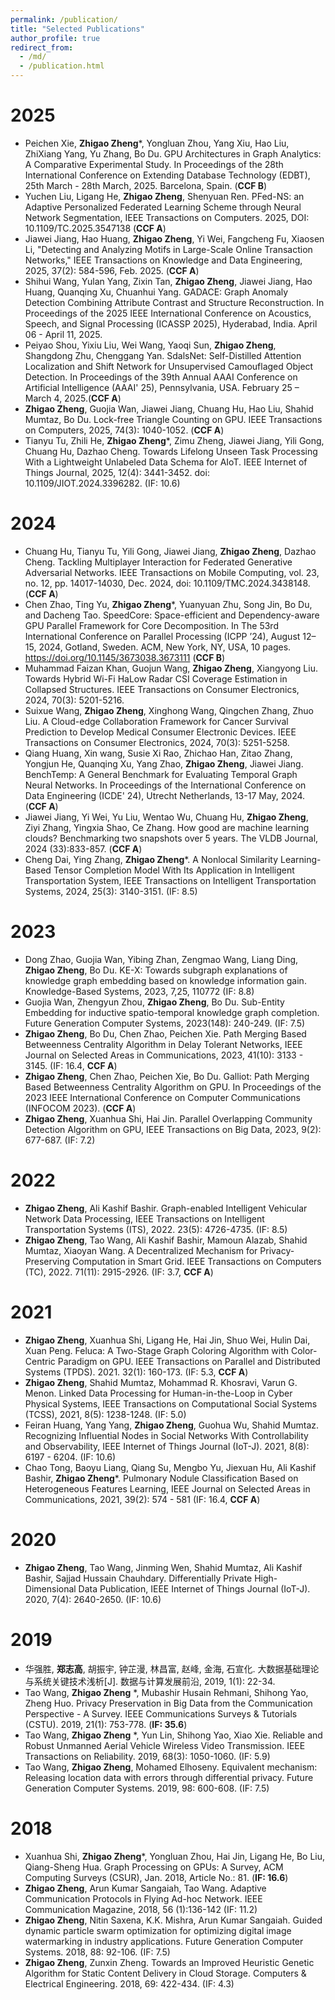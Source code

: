 ```yaml
---
permalink: /publication/
title: "Selected Publications"
author_profile: true
redirect_from: 
  - /md/
  - /publication.html
---
```

2025
====
- Peichen Xie, **Zhigao Zheng***, Yongluan Zhou, Yang Xiu, Hao Liu, ZhiXiang Yang, Yu Zhang, Bo Du. GPU Architectures in Graph Analytics: A Comparative Experimental Study. In Proceedings of the 28th International Conference on Extending Database Technology (EDBT), 25th March - 28th March, 2025. Barcelona, Spain. (**CCF B**)
- Yuchen Liu, Ligang He, **Zhigao Zheng**, Shenyuan Ren. PFed-NS: an Adaptive Personalized Federated Learning Scheme through Neural Network Segmentation, IEEE Transactions on Computers. 2025, DOI: 10.1109/TC.2025.3547138 (**CCF A**)
- Jiawei Jiang, Hao Huang, **Zhigao Zheng**, Yi Wei, Fangcheng Fu, Xiaosen Li, "Detecting and Analyzing Motifs in Large-Scale Online Transaction Networks," IEEE Transactions on Knowledge and Data Engineering, 2025, 37(2): 584-596, Feb. 2025. (**CCF A**)
- Shihui Wang, Yulan Yang, Zixin Tan, **Zhigao Zheng**, Jiawei Jiang, Hao Huang, Quanqing Xu, Chuanhui Yang. GADACE: Graph Anomaly Detection Combining
Attribute Contrast and Structure Reconstruction. In Proceedings of the 2025 IEEE International Conference on Acoustics, Speech, and Signal Processing (ICASSP 2025), Hyderabad, India. April 06 - April 11, 2025.
- Peiyao Shou, Yixiu Liu, Wei Wang, Yaoqi Sun, **Zhigao Zheng**, Shangdong Zhu, Chenggang Yan. SdalsNet: Self-Distilled Attention Localization and Shift Network for Unsupervised Camouflaged Object Detection. In Proceedings of the 39th Annual AAAI Conference on Artificial Intelligence (AAAI' 25), Pennsylvania, USA. February 25 – March 4, 2025.(**CCF A**)
- **Zhigao Zheng**, Guojia Wan, Jiawei Jiang, Chuang Hu, Hao Liu, Shahid Mumtaz, Bo Du. Lock-free Triangle Counting on GPU. IEEE Transactions on Computers, 2025, 74(3): 1040-1052. (**CCF A**)
- Tianyu Tu, Zhili He, **Zhigao Zheng***, Zimu Zheng, Jiawei Jiang, Yili Gong, Chuang Hu, Dazhao Cheng. Towards Lifelong Unseen Task Processing With a Lightweight Unlabeled Data Schema for AIoT. IEEE Internet of Things Journal, 2025, 12(4): 3441-3452. doi: 10.1109/JIOT.2024.3396282. (IF: 10.6)

2024
=====
- Chuang Hu, Tianyu Tu, Yili Gong, Jiawei Jiang, **Zhigao Zheng**, Dazhao Cheng. Tackling Multiplayer Interaction for Federated Generative Adversarial Networks. IEEE Transactions on Mobile Computing, vol. 23, no. 12, pp. 14017-14030, Dec. 2024, doi: 10.1109/TMC.2024.3438148. (**CCF A**)
- Chen Zhao, Ting Yu, **Zhigao Zheng***, Yuanyuan Zhu, Song Jin, Bo Du, and Dacheng Tao. SpeedCore: Space-efficient and Dependency-aware GPU Parallel Framework for Core Decomposition. In The 53rd International Conference on Parallel Processing (ICPP ’24), August 12–15, 2024, Gotland, Sweden. ACM, New York, NY, USA, 10 pages. https://doi.org/10.1145/3673038.3673111 (**CCF B**)
- Muhammad Faizan Khan, Guojun Wang, **Zhigao Zheng**, Xiangyong Liu. Towards Hybrid Wi-Fi HaLow Radar CSI Coverage Estimation in Collapsed Structures. IEEE Transactions on Consumer Electronics, 2024, 70(3): 5201-5216.
- Suixue Wang, **Zhigao Zheng**, Xinghong Wang, Qingchen Zhang, Zhuo Liu. A Cloud-edge Collaboration Framework for Cancer Survival Prediction to Develop Medical Consumer Electronic Devices. IEEE Transactions on Consumer Electronics, 2024, 70(3): 5251-5258.
- Qiang Huang, Xin wang, Susie Xi Rao, Zhichao Han, Zitao Zhang, Yongjun He, Quanqing Xu, Yang Zhao, **Zhigao Zheng**, Jiawei Jiang. BenchTemp: A General Benchmark for Evaluating Temporal Graph Neural Networks. In Proceedings of the International Conference on Data Engineering (ICDE' 24), Utrecht Netherlands, 13-17 May, 2024. (**CCF A**)
- Jiawei Jiang, Yi Wei, Yu Liu, Wentao Wu, Chuang Hu, **Zhigao Zheng**, Ziyi Zhang, Yingxia Shao, Ce Zhang. How good are machine learning clouds? Benchmarking two snapshots over 5 years. The VLDB Journal, 2024 (33):833-857. (**CCF A**)
- Cheng Dai, Ying Zhang, **Zhigao Zheng***. A Nonlocal Similarity Learning-Based Tensor Completion Model With Its Application in Intelligent Transportation System, IEEE Transactions on Intelligent Transportation Systems, 2024, 25(3): 3140-3151. (IF: 8.5)

2023
=====
-	Dong Zhao, Guojia Wan, Yibing Zhan, Zengmao Wang, Liang Ding, **Zhigao Zheng**, Bo Du. KE-X: Towards subgraph explanations of knowledge graph embedding based on knowledge information gain. Knowledge-Based Systems, 2023, 7,25, 110772 (IF: 8.8)
- Guojia Wan, Zhengyun Zhou, **Zhigao Zheng**, Bo Du. Sub-Entity Embedding for inductive spatio-temporal knowledge graph completion. Future Generation Computer Systems, 2023(148): 240-249. (IF: 7.5)
- **Zhigao Zheng**, Bo Du, Chen Zhao, Peichen Xie. Path Merging Based Betweenness Centrality Algorithm in Delay Tolerant Networks, IEEE Journal on Selected Areas in Communications, 2023, 41(10): 3133 - 3145. (IF: 16.4, **CCF A**)
- **Zhigao Zheng**, Chen Zhao, Peichen Xie, Bo Du. Galliot: Path Merging Based Betweenness Centrality Algorithm on GPU. In Proceedings of the 2023 IEEE International Conference on Computer Communications (INFOCOM 2023). (**CCF A**)
- **Zhigao Zheng**, Xuanhua Shi, Hai Jin. Parallel Overlapping Community Detection Algorithm on GPU, IEEE Transactions on Big Data, 2023, 9(2): 677-687. (IF: 7.2)

2022
=====
-	**Zhigao Zheng**, Ali Kashif Bashir. Graph-enabled Intelligent Vehicular Network Data Processing, IEEE Transactions on Intelligent Transportation Systems (ITS), 2022. 23(5): 4726-4735. (IF: 8.5)
-	**Zhigao Zheng**, Tao Wang, Ali Kashif Bashir, Mamoun Alazab, Shahid Mumtaz, Xiaoyan Wang. A Decentralized Mechanism for Privacy-Preserving Computation in Smart Grid. IEEE Transactions on Computers (TC), 2022. 71(11): 2915-2926. (IF: 3.7, **CCF A**)

2021
=====
-	**Zhigao Zheng**, Xuanhua Shi, Ligang He, Hai Jin, Shuo Wei, Hulin Dai, Xuan Peng. Feluca: A Two-Stage Graph Coloring Algorithm with Color-Centric Paradigm on GPU. IEEE Transactions on Parallel and Distributed Systems (TPDS). 2021. 32(1): 160-173. (IF: 5.3, **CCF A**)
-	**Zhigao Zheng**, Shahid Mumtaz, Mohammad R. Khosravi, Varun G. Menon. Linked Data Processing for Human-in-the-Loop in Cyber Physical Systems, IEEE Transactions on Computational Social Systems (TCSS), 2021, 8(5): 1238-1248. (IF: 5.0)
-	Feiran Huang, Yang Yang, **Zhigao Zheng**, Guohua Wu, Shahid Mumtaz. Recognizing Influential Nodes in Social Networks With Controllability and Observability, IEEE Internet of Things Journal (IoT-J). 2021, 8(8): 6197 - 6204. (IF: 10.6)
-	Chao Tong, Baoyu Liang, Qiang Su, Mengbo Yu, Jiexuan Hu, Ali Kashif Bashir, **Zhigao Zheng***. Pulmonary Nodule Classification Based on Heterogeneous Features Learning, IEEE Journal on Selected Areas in Communications, 2021, 39(2): 574 - 581 (IF: 16.4, **CCF A**)

2020
=====
-	**Zhigao Zheng**, Tao Wang, Jinming Wen, Shahid Mumtaz, Ali Kashif Bashir, Sajjad Hussain Chauhdary. Differentially Private High-Dimensional Data Publication, IEEE Internet of Things Journal (IoT-J). 2020, 7(4): 2640-2650. (IF: 10.6)

2019
=====
- 华强胜, **郑志高**, 胡振宇, 钟芷漫, 林昌富, 赵峰, 金海, 石宣化. 大数据基础理论与系统关键技术浅析[J]. 数据与计算发展前沿, 2019, 1(1): 22-34.
-	Tao Wang, **Zhigao Zheng** *, Mubashir Husain Rehmani, Shihong Yao, Zheng Huo. Privacy Preservation in Big Data from the Communication Perspective - A Survey. IEEE Communications Surveys & Tutorials (CSTU). 2019, 21(1): 753-778. (**IF: 35.6**)
-	Tao Wang, **Zhigao Zheng** *, Yun Lin, Shihong Yao, Xiao Xie. Reliable and Robust Unmanned Aerial Vehicle Wireless Video Transmission. IEEE Transactions on Reliability. 2019, 68(3): 1050-1060. (IF: 5.9)
- Tao Wang, **Zhigao Zheng**, Mohamed Elhoseny. Equivalent mechanism: Releasing location data with errors through differential privacy. Future Generation Computer Systems. 2019, 98: 600-608. (IF: 7.5)

2018
=====
- Xuanhua Shi, **Zhigao Zheng***, Yongluan Zhou, Hai Jin, Ligang He, Bo Liu, Qiang-Sheng Hua. Graph Processing on GPUs: A Survey, ACM Computing Surveys (CSUR), Jan. 2018, Article No.: 81. (**IF: 16.6**)
-	**Zhigao Zheng**, Arun Kumar Sangaiah, Tao Wang. Adaptive Communication Protocols in Flying Ad-hoc Network. IEEE Communication Magazine, 2018, 56 (1):136-142 (IF: 11.2)
- **Zhigao Zheng**, Nitin Saxena, K.K. Mishra, Arun Kumar Sangaiah. Guided dynamic particle swarm optimization for optimizing digital image watermarking in industry applications. Future Generation Computer Systems. 2018, 88: 92-106. (IF: 7.5)
-	**Zhigao Zheng**, Zunxin Zheng. Towards an Improved Heuristic Genetic Algorithm for Static Content Delivery in Cloud Storage. Computers & Electrical Engineering. 2018, 69: 422-434. (IF: 4.3)
